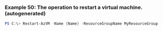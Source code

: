 
### Example 50: The operation to restart a virtual machine. (autogenerated)
```powershell
PS C:\> Restart-AzVM -Name {Name} -ResourceGroupName MyResourceGroup


